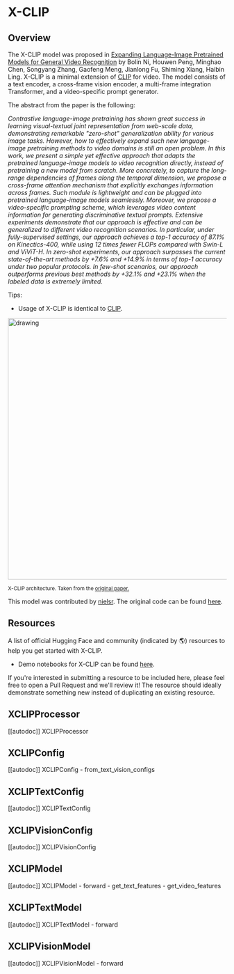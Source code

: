 <!--Copyright 2022 The HuggingFace Team. All rights reserved.

Licensed under the Apache License, Version 2.0 (the "License"); you may not use this file except in compliance with
the License. You may obtain a copy of the License at

http://www.apache.org/licenses/LICENSE-2.0

Unless required by applicable law or agreed to in writing, software distributed under the License is distributed on
an "AS IS" BASIS, WITHOUT WARRANTIES OR CONDITIONS OF ANY KIND, either express or implied. See the License for the
specific language governing permissions and limitations under the License.

⚠️ Note that this file is in Markdown but contain specific syntax for our doc-builder (similar to MDX) that may not be
rendered properly in your Markdown viewer.

-->

# X-CLIP

## Overview

The X-CLIP model was proposed in [Expanding Language-Image Pretrained Models for General Video Recognition](https://arxiv.org/abs/2208.02816) by Bolin Ni, Houwen Peng, Minghao Chen, Songyang Zhang, Gaofeng Meng, Jianlong Fu, Shiming Xiang, Haibin Ling.
X-CLIP is a minimal extension of [CLIP](clip) for video. The model consists of a text encoder, a cross-frame vision encoder, a multi-frame integration Transformer, and a video-specific prompt generator.

The abstract from the paper is the following:

*Contrastive language-image pretraining has shown great success in learning visual-textual joint representation from web-scale data, demonstrating remarkable "zero-shot" generalization ability for various image tasks. However, how to effectively expand such new language-image pretraining methods to video domains is still an open problem. In this work, we present a simple yet effective approach that adapts the pretrained language-image models to video recognition directly, instead of pretraining a new model from scratch. More concretely, to capture the long-range dependencies of frames along the temporal dimension, we propose a cross-frame attention mechanism that explicitly exchanges information across frames. Such module is lightweight and can be plugged into pretrained language-image models seamlessly. Moreover, we propose a video-specific prompting scheme, which leverages video content information for generating discriminative textual prompts. Extensive experiments demonstrate that our approach is effective and can be generalized to different video recognition scenarios. In particular, under fully-supervised settings, our approach achieves a top-1 accuracy of 87.1% on Kinectics-400, while using 12 times fewer FLOPs compared with Swin-L and ViViT-H. In zero-shot experiments, our approach surpasses the current state-of-the-art methods by +7.6% and +14.9% in terms of top-1 accuracy under two popular protocols. In few-shot scenarios, our approach outperforms previous best methods by +32.1% and +23.1% when the labeled data is extremely limited.*

Tips:

- Usage of X-CLIP is identical to [CLIP](clip).

<img src="https://huggingface.co/datasets/huggingface/documentation-images/resolve/main/transformers/model_doc/xclip_architecture.png"
alt="drawing" width="600"/> 

<small> X-CLIP architecture. Taken from the <a href="https://arxiv.org/abs/2208.02816">original paper.</a> </small>

This model was contributed by [nielsr](https://huggingface.co/nielsr).
The original code can be found [here](https://github.com/microsoft/VideoX/tree/master/X-CLIP).

## Resources

A list of official Hugging Face and community (indicated by 🌎) resources to help you get started with X-CLIP.

- Demo notebooks for X-CLIP can be found [here](https://github.com/NielsRogge/Transformers-Tutorials/tree/master/X-CLIP).

If you're interested in submitting a resource to be included here, please feel free to open a Pull Request and we'll review it! The resource should ideally demonstrate something new instead of duplicating an existing resource.

## XCLIPProcessor

[[autodoc]] XCLIPProcessor

## XCLIPConfig

[[autodoc]] XCLIPConfig
    - from_text_vision_configs

## XCLIPTextConfig

[[autodoc]] XCLIPTextConfig

## XCLIPVisionConfig

[[autodoc]] XCLIPVisionConfig

## XCLIPModel

[[autodoc]] XCLIPModel
    - forward
    - get_text_features
    - get_video_features

## XCLIPTextModel

[[autodoc]] XCLIPTextModel
    - forward

## XCLIPVisionModel

[[autodoc]] XCLIPVisionModel
    - forward
